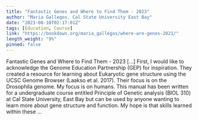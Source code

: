 ```yaml
---
title: "Fantastic Genes and Where to Find Them - 2023"
author: "Maria Gallegos, Cal State University East Bay"
date: "2023-08-10T02:17:01Z"
tags: [Education, Course]
link: "https://bookdown.org/maria_gallegos/where-are-genes-2021/"
length_weight: "9%"
pinned: false
---
```


Fantastic Genes and Where to Find Them - 2023 [...] First, I would like to acknowledge the Genome Education Partnership (GEP) for inspiration. They created a resource for learning about Eukaryotic gene structure using the UCSC Genome Browser (Laakso et al. 2017). Their focus is on the Drosophila genome. My focus is on humans. This manual has been written for a undergraduate course entitled Principle of Genetic analysis (BIOL 310) at Cal State University, East Bay but can be used by anyone wanting to learn more about gene structure and function. My hope is that skills learned within these ...
